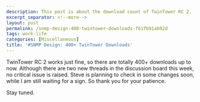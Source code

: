 ```yaml
---
description: This post is about the download count of TwinTower RC 2.
excerpt_separator: <!--more-->
layout: post
permalink: /snmp-design-400-twintower-downloads-f61fb91ab92d
tags: work-life
categories: [Miscellaneous]
title: '#SNMP Design: 400+ TwinTower Downloads'
---
```

TwinTower RC 2 works just fine, so there are totally 400+ downloads up to now. Although there are two new threads in the discussion board this week, no critical issue is raised. Steve is planning to check in some changes soon, while I am still waiting for a sign. So thank you for your patience.

Stay tuned.
<!--more-->
